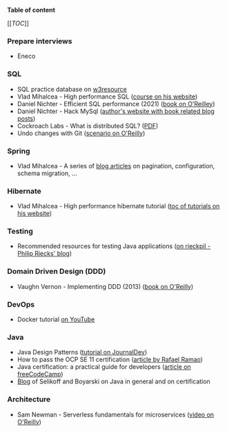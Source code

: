 **Table of content**

[[_TOC_]]

### Prepare interviews

* Eneco

### SQL

* SQL practice database on [w3resource](https://www.w3resource.com/sql/sql-table.php)
* Vlad Mihalcea - High performance SQL ([course on his website](https://vladmihalcea.teachable.com/))
* Daniel Nichter - Efficient SQL performance (2021) ([book on O'Reilley](https://learning.oreilly.com/library/view/efficient-mysql-performance/9781098105082/?utm_medium=email&utm_source=topic+optin&utm_campaign=awareness&utm_content=20220314+data+ai+nl&mkt_tok=MTA3LUZNUy0wNzAAAAGDJ0aOIg0QW04YOBOaGF2sYNW1mWu2mUBlxrZesabKzyqah1YlHQ7Fe4qAkQ7KFHWrV4eKOM3g3hpDV4EX8IFwyZ935Bg73TFDp2zM408NjbXodJ2t))
* Daniel Nichter - Hack MySql ([author's website with book related blog posts](https://hackmysql.com/))
* Cockroach Labs - What is distributed SQL? ([PDF](uploads/4ced01dc93336e17c1240fdd88674544/oreilly-report-what-is-distributed-sql.pdf))
* Undo changes with Git ([scenario on O'Reilly](https://learning.oreilly.com/scenarios/undo-changes-with/9781492061892/?utm_medium=email&utm_source=platform+b2b&utm_campaign=engagement&utm_content=whats+new+interactive+html+20220321))

### Spring

* Vlad Mihalcea - A series of [blog articles](https://vladmihalcea.com/tutorials/spring/) on pagination, configuration, schema migration, ...

### Hibernate

* Vlad Mihalcea - High performance hibernate tutorial ([toc of tutorials on his website](https://vladmihalcea.com/tutorials/hibernate/))

### Testing

* Recommended resources for testing Java applications ([on rieckpil - Philip Riecks' blog](https://rieckpil.de/recommended-resources-for-testing-java-applications/))

### Domain Driven Design (DDD)

* Vaughn Vernon - Implementing DDD (2013) ([book on O'Reilly](https://learning.oreilly.com/library/view/implementing-domain-driven-design/9780133039900/))

### DevOps

* Docker tutorial [on YouTube](https://www.youtube.com/watch?v=fqMOX6JJhGo)

### Java

* Java Design Patterns ([tutorial on JournalDev](https://www.journaldev.com/1827/java-design-patterns-example-tutorial))
* How to pass the OCP SE 11 certification ([article by Rafael Ramao](https://blog.avenuecode.com/how-to-pass-the-ocp-java-se-11-certification))
* Java certification: a practical guide for developers ([article on freeCodeCamp](https://www.freecodecamp.org/news/how-to-pass-oracles-java-certifications-a-practical-guide-for-developers-e9b607ba6173/))
* [Blog](https://www.selikoff.net/) of Selikoff and Boyarski on Java in general and on certification

### Architecture

* Sam Newman - Serverless fundamentals for microservices ([video on O'Reilly](https://learning.oreilly.com/videos/serverless-fundamentals-for/9781492039006/))